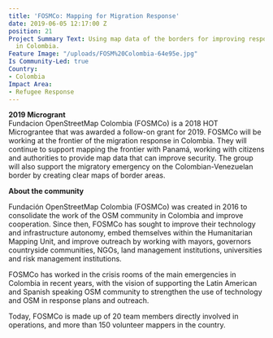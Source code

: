 ```yaml
---
title: 'FOSMCo: Mapping for Migration Response'
date: 2019-06-05 12:17:00 Z
position: 21
Project Summary Text: Using map data of the borders for improving response to migration
  in Colombia.
Feature Image: "/uploads/FOSM%20Colombia-64e95e.jpg"
Is Community-Led: true
Country:
- Colombia
Impact Area:
- Refugee Response
---
```


**2019 Microgrant**  
Fundacion OpenStreetMap Colombia (FOSMCo) is a 2018 HOT Micrograntee that was awarded a follow-on grant for 2019. FOSMCo will be working at the frontier of the migration response in Colombia. They will continue to support mapping the frontier with Panamá, working with citizens and authorities to provide map data that can improve security. The group will also support the migratory emergency on the Colombian-Venezuelan border by creating clear maps of border areas. 

**About the community**  

Fundación OpenStreetMap Colombia (FOSMCo) was created in 2016 to consolidate the work of the OSM community in Colombia and improve cooperation. Since then, FOSMCo has sought to improve their technology and infrastructure autonomy, embed themselves within the Humanitarian Mapping Unit, and improve outreach by working with mayors, governors countryside communities, NGOs, land management institutions, universities and risk management institutions. 

FOSMCo has worked in the crisis rooms of the main emergencies in Colombia in recent years, with the vision of supporting the Latin American and Spanish speaking OSM community to strengthen the use of technology and OSM in response plans and outreach.

Today, FOSMCo is made up of 20 team members directly involved in operations, and more than 150 volunteer mappers in the country.
